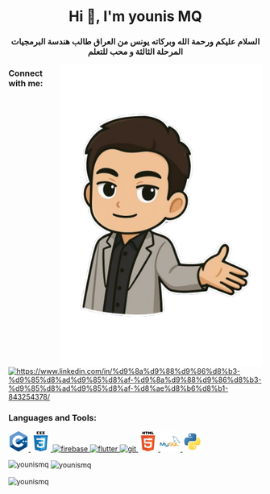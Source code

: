 <h1 align="center">Hi 👋, I'm younis MQ</h1>
<h3 align="center">السلام عليكم ورحمة الله وبركاته يونس من العراق طالب هندسة البرمجيات المرحلة الثالثة و محب للتعلم</h3>
<img align="right" width="400" src="https://github.com/younisMQ/younisMQ/blob/main/younis.png?raw=true">
<h3 align="left">Connect with me:</h3>
<p align="left">
<a href="https://linkedin.com/in/https://www.linkedin.com/in/%d9%8a%d9%88%d9%86%d8%b3-%d9%85%d8%ad%d9%85%d8%af-%d9%8a%d9%88%d9%86%d8%b3-%d9%85%d8%ad%d9%85%d8%af-%d8%ae%d8%b6%d8%b1-843254378/" target="blank"><img align="center" src="https://raw.githubusercontent.com/rahuldkjain/github-profile-readme-generator/master/src/images/icons/Social/linked-in-alt.svg" alt="https://www.linkedin.com/in/%d9%8a%d9%88%d9%86%d8%b3-%d9%85%d8%ad%d9%85%d8%af-%d9%8a%d9%88%d9%86%d8%b3-%d9%85%d8%ad%d9%85%d8%af-%d8%ae%d8%b6%d8%b1-843254378/" height="30" width="40" /></a>
</p>

<h3 align="left">Languages and Tools:</h3>
<p align="left"> <a href="https://www.w3schools.com/cpp/" target="_blank" rel="noreferrer"> <img src="https://raw.githubusercontent.com/devicons/devicon/master/icons/cplusplus/cplusplus-original.svg" alt="cplusplus" width="40" height="40"/> </a> <a href="https://www.w3schools.com/css/" target="_blank" rel="noreferrer"> <img src="https://raw.githubusercontent.com/devicons/devicon/master/icons/css3/css3-original-wordmark.svg" alt="css3" width="40" height="40"/> </a> <a href="https://firebase.google.com/" target="_blank" rel="noreferrer"> <img src="https://www.vectorlogo.zone/logos/firebase/firebase-icon.svg" alt="firebase" width="40" height="40"/> </a> <a href="https://flutter.dev" target="_blank" rel="noreferrer"> <img src="https://www.vectorlogo.zone/logos/flutterio/flutterio-icon.svg" alt="flutter" width="40" height="40"/> </a> <a href="https://git-scm.com/" target="_blank" rel="noreferrer"> <img src="https://www.vectorlogo.zone/logos/git-scm/git-scm-icon.svg" alt="git" width="40" height="40"/> </a> <a href="https://www.w3.org/html/" target="_blank" rel="noreferrer"> <img src="https://raw.githubusercontent.com/devicons/devicon/master/icons/html5/html5-original-wordmark.svg" alt="html5" width="40" height="40"/> </a> <a href="https://www.mysql.com/" target="_blank" rel="noreferrer"> <img src="https://raw.githubusercontent.com/devicons/devicon/master/icons/mysql/mysql-original-wordmark.svg" alt="mysql" width="40" height="40"/> </a> <a href="https://www.python.org" target="_blank" rel="noreferrer"> <img src="https://raw.githubusercontent.com/devicons/devicon/master/icons/python/python-original.svg" alt="python" width="40" height="40"/> </a> </p>

<p><img align="left" src="https://github-readme-stats.vercel.app/api/top-langs?username=younismq&show_icons=true&locale=en&layout=compact&theme=tokyonight" alt="younismq" /></p>

<p>&nbsp;<img align="center" src="https://github-readme-stats.vercel.app/api?username=younismq&show_icons=true&locale=en&theme=tokyonight" alt="younismq" /></p>

<p><img align="center" src="https://github-readme-streak-stats.herokuapp.com/?user=younismq&&theme=tokyonight" alt="younismq" /></p>
